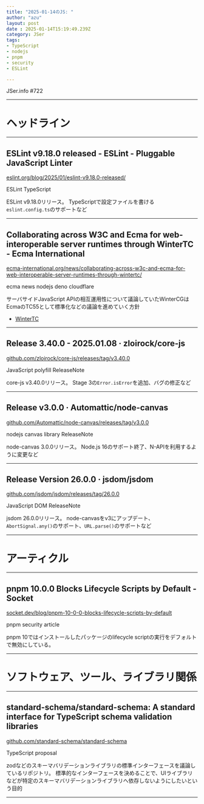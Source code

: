 ```yaml
---
title: "2025-01-14のJS: "
author: "azu"
layout: post
date : 2025-01-14T15:19:49.239Z
category: JSer
tags:
- TypeScript
- nodejs
- pnpm
- security
- ESLint

---
```


JSer.info #722

----

<h1 class="site-genre">ヘッドライン</h1>

----

## ESLint v9.18.0 released - ESLint - Pluggable JavaScript Linter
[eslint.org/blog/2025/01/eslint-v9.18.0-released/](https://eslint.org/blog/2025/01/eslint-v9.18.0-released/ "ESLint v9.18.0 released - ESLint - Pluggable JavaScript Linter")
<p class="jser-tags jser-tag-icon"><span class="jser-tag">ESLint</span> <span class="jser-tag">TypeScript</span></p>

ESLint v9.18.0リリース。
TypeScriptで設定ファイルを書ける`eslint.config.ts`のサポートなど


----

## Collaborating across W3C and Ecma for web-interoperable server runtimes through WinterTC - Ecma International
[ecma-international.org/news/collaborating-across-w3c-and-ecma-for-web-interoperable-server-runtimes-through-wintertc/](https://ecma-international.org/news/collaborating-across-w3c-and-ecma-for-web-interoperable-server-runtimes-through-wintertc/ "Collaborating across W3C and Ecma for web-interoperable server runtimes through WinterTC - Ecma International")
<p class="jser-tags jser-tag-icon"><span class="jser-tag">ecma</span> <span class="jser-tag">news</span> <span class="jser-tag">nodejs</span> <span class="jser-tag">deno</span> <span class="jser-tag">cloudflare</span></p>

サーバサイドJavaScript APIの相互運用性について議論していたWinterCGはEcmaのTC55として標準化などの議論を進めていく方針

- [WinterTC](https://wintercg.org/ "WinterTC")

----

## Release 3.40.0 - 2025.01.08 · zloirock/core-js
[github.com/zloirock/core-js/releases/tag/v3.40.0](https://github.com/zloirock/core-js/releases/tag/v3.40.0 "Release 3.40.0 - 2025.01.08 · zloirock/core-js")
<p class="jser-tags jser-tag-icon"><span class="jser-tag">JavaScript</span> <span class="jser-tag">polyfill</span> <span class="jser-tag">ReleaseNote</span></p>

core-js v3.40.0リリース。
Stage 3の`Error.isError`を追加、バグの修正など


----

## Release v3.0.0 · Automattic/node-canvas
[github.com/Automattic/node-canvas/releases/tag/v3.0.0](https://github.com/Automattic/node-canvas/releases/tag/v3.0.0 "Release v3.0.0 · Automattic/node-canvas")
<p class="jser-tags jser-tag-icon"><span class="jser-tag">nodejs</span> <span class="jser-tag">canvas</span> <span class="jser-tag">library</span> <span class="jser-tag">ReleaseNote</span></p>

node-canvas 3.0.0リリース。
Node.js 16のサポート終了、N-APIを利用するように変更など


----

## Release Version 26.0.0 · jsdom/jsdom
[github.com/jsdom/jsdom/releases/tag/26.0.0](https://github.com/jsdom/jsdom/releases/tag/26.0.0 "Release Version 26.0.0 · jsdom/jsdom")
<p class="jser-tags jser-tag-icon"><span class="jser-tag">JavaScript</span> <span class="jser-tag">DOM</span> <span class="jser-tag">ReleaseNote</span></p>

jsdom 26.0.0リリース。
node-canvasをv3にアップデート、`AbortSignal.any()`のサポート、`URL.parse()`のサポートなど


----
<h1 class="site-genre">アーティクル</h1>

----

## pnpm 10.0.0 Blocks Lifecycle Scripts by Default - Socket
[socket.dev/blog/pnpm-10-0-0-blocks-lifecycle-scripts-by-default](https://socket.dev/blog/pnpm-10-0-0-blocks-lifecycle-scripts-by-default "pnpm 10.0.0 Blocks Lifecycle Scripts by Default - Socket")
<p class="jser-tags jser-tag-icon"><span class="jser-tag">pnpm</span> <span class="jser-tag">security</span> <span class="jser-tag">article</span></p>

pnpm 10ではインストールしたパッケージのlifecycle scriptの実行をデフォルトで無効にしている。


----
<h1 class="site-genre">ソフトウェア、ツール、ライブラリ関係</h1>

----

## standard-schema/standard-schema: A standard interface for TypeScript schema validation libraries
[github.com/standard-schema/standard-schema](https://github.com/standard-schema/standard-schema "standard-schema/standard-schema: A standard interface for TypeScript schema validation libraries")
<p class="jser-tags jser-tag-icon"><span class="jser-tag">TypeScript</span> <span class="jser-tag">proposal</span></p>

zodなどのスキーマバリデーションライブラリの標準インターフェースを議論しているリポジトリ。
標準的なインターフェースを決めることで、UIライブラリなどが特定のスキーマバリデーションライブラリへ依存しないようにしたいという目的


----
